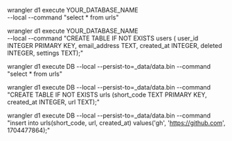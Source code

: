 wrangler d1 execute YOUR_DATABASE_NAME \
  --local --command "select * from urls"

wrangler d1 execute YOUR_DATABASE_NAME \
  --local --command "CREATE TABLE IF NOT EXISTS users ( user_id INTEGER PRIMARY KEY, email_address TEXT, created_at INTEGER, deleted INTEGER, settings TEXT);"

wrangler d1 execute DB --local --persist-to=_data/data.bin --command "select * from urls"

wrangler  d1 execute DB --local --persist-to=_data/data.bin --command "CREATE TABLE IF NOT EXISTS urls (short_code TEXT PRIMARY KEY, created_at INTEGER, url TEXT);"

wrangler  d1 execute DB --local --persist-to=_data/data.bin --command "insert into urls(short_code,  url, created_at) values('gh', 'https://github.com', 1704477864);"


